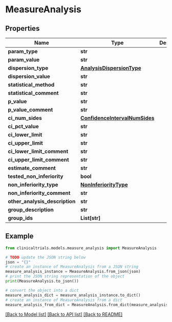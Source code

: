 # MeasureAnalysis


## Properties

Name | Type | Description | Notes
------------ | ------------- | ------------- | -------------
**param_type** | **str** |  | [optional] 
**param_value** | **str** |  | [optional] 
**dispersion_type** | [**AnalysisDispersionType**](AnalysisDispersionType.md) |  | [optional] 
**dispersion_value** | **str** |  | [optional] 
**statistical_method** | **str** |  | [optional] 
**statistical_comment** | **str** |  | [optional] 
**p_value** | **str** |  | [optional] 
**p_value_comment** | **str** |  | [optional] 
**ci_num_sides** | [**ConfidenceIntervalNumSides**](ConfidenceIntervalNumSides.md) |  | [optional] 
**ci_pct_value** | **str** |  | [optional] 
**ci_lower_limit** | **str** |  | [optional] 
**ci_upper_limit** | **str** |  | [optional] 
**ci_lower_limit_comment** | **str** |  | [optional] 
**ci_upper_limit_comment** | **str** |  | [optional] 
**estimate_comment** | **str** |  | [optional] 
**tested_non_inferiority** | **bool** |  | [optional] 
**non_inferiority_type** | [**NonInferiorityType**](NonInferiorityType.md) |  | [optional] 
**non_inferiority_comment** | **str** |  | [optional] 
**other_analysis_description** | **str** |  | [optional] 
**group_description** | **str** |  | [optional] 
**group_ids** | **List[str]** |  | [optional] 

## Example

```python
from clinicaltrials.models.measure_analysis import MeasureAnalysis

# TODO update the JSON string below
json = "{}"
# create an instance of MeasureAnalysis from a JSON string
measure_analysis_instance = MeasureAnalysis.from_json(json)
# print the JSON string representation of the object
print(MeasureAnalysis.to_json())

# convert the object into a dict
measure_analysis_dict = measure_analysis_instance.to_dict()
# create an instance of MeasureAnalysis from a dict
measure_analysis_from_dict = MeasureAnalysis.from_dict(measure_analysis_dict)
```
[[Back to Model list]](../README.md#documentation-for-models) [[Back to API list]](../README.md#documentation-for-api-endpoints) [[Back to README]](../README.md)


